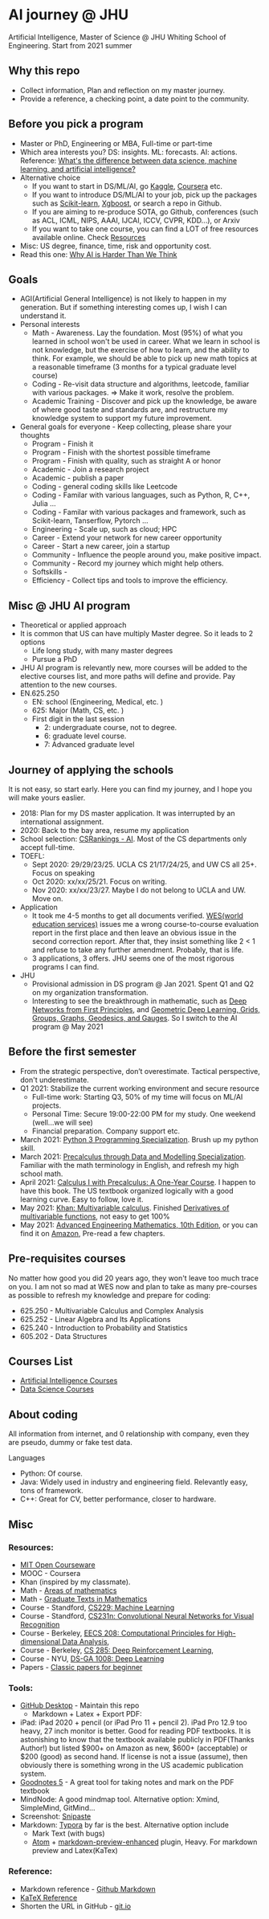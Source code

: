 # AI journey @ JHU
Artificial Intelligence, Master of Science @ JHU Whiting School of Engineering.
Start from 2021 summer

## Why this repo
* Collect information, Plan and reflection on my master journey.
* Provide a reference, a checking point, a date point to the community.

## Before you pick a program
* Master or PhD, Engineering or MBA, Full-time or part-time
* Which area interests you? DS: insights. ML: forecasts. AI: actions. Reference: [What's the difference between data science, machine learning, and artificial intelligence?](http://varianceexplained.org/r/ds-ml-ai/)
* Alternative choice
  * If you want to start in DS/ML/AI, go [Kaggle](https://www.kaggle.com/), [Coursera](https://www.coursera.org/) etc.
  * If you want to introduce DS/ML/AI to your job, pick up the packages such as [Scikit-learn](https://scikit-learn.org/stable/#), [Xgboost](https://xgboost.readthedocs.io/en/latest/), or search a repo in Github.
  * If you are aiming to re-produce SOTA, go Github, conferences (such as ACL, ICML, NIPS, AAAI, IJCAI, ICCV, CVPR, KDD...), or Arxiv
  * If you want to take one course, you can find a LOT of free resources available online. Check [Resources](https://github.com/BrianYang2013/JHU_AI_Journey#resources)
* Misc: US degree, finance, time, risk and opportunity cost.
* Read this one: [Why AI is Harder Than We Think](https://arxiv.org/pdf/2104.12871.pdf)

## Goals
* AGI(Artificial General Intelligence) is not likely to happen in my generation. But if something interesting comes up, I wish I can understand it.
* Personal interests
  * Math - Awareness. Lay the foundation. Most (95%) of what you learned in school won't be used in career. What we learn in school is not knowledge, but the exercise of how to learn, and the ability to think. For example, we should be able to pick up new math topics at a reasonable timeframe (3 months for a typical graduate level course)  
  * Coding - Re-visit data structure and algorithms, leetcode, familiar with various packages. => Make it work, resolve the problem. 
  * Academic Training - Discover and pick up the knowledge, be aware of where good taste and standards are, and restructure my knowledge system to support my future improvement.
* General goals for everyone - Keep collecting, please share your thoughts
  * Program - Finish it
  * Program - Finish with the shortest possible timeframe
  * Program - Finish with quality, such as straight A or honor
  * Academic - Join a research project
  * Academic - publish a paper
  * Coding - general coding skills like Leetcode
  * Coding - Familar with various languages, such as Python, R, C++, Julia ...
  * Coding - Familar with various packages and framework, such as Scikit-learn, Tanserflow, Pytorch ...
  * Engineering - Scale up, such as cloud; HPC
  * Career - Extend your network for new career opportunity
  * Career - Start a new career, join a startup
  * Community - Influence the people around you, make positive impact.
  * Community - Record my journey which might help others.  
  * Softskills -
  * Efficiency - Collect tips and tools to improve the efficiency.

## Misc @ JHU AI program
* Theoretical or applied approach
* It is common that US can have multiply Master degree. So it leads to 2 options
  * Life long study, with many master degrees
  * Pursue a PhD
* JHU AI program is relevantly new, more courses will be added to the elective courses list, and more paths will define and provide. Pay attention to the new courses.   
* EN.625.250
  * EN: school (Engineering, Medical, etc. )
  * 625: Major (Math, CS, etc. )
  * First digit in the last session
    * 2: undergraduate course, not to degree.
    * 6: graduate level course.
    * 7: Advanced graduate level
## Journey of applying the schools

It is not easy, so start early. Here you can find my journey, and I hope you will make yours easlier.
* 2018: Plan for my DS master application. It was interrupted by an international assignment.
* 2020: Back to the bay area, resume my application
* School selection: [CSRankings - AI](http://csrankings.org/#/index?ai&vision&mlmining&nlp&ir&us). Most of the CS departments only accept full-time.
* TOEFL:
  * Sept 2020: 29/29/23/25. UCLA CS 21/17/24/25, and UW CS all 25+. Focus on speaking
  * Oct 2020: xx/xx/25/21. Focus on writing.
  * Nov 2020: xx/xx/23/27. Maybe I do not belong to UCLA and UW. Move on.
* Application
  * It took me 4-5 months to get all documents verified. [WES(world education services)](https://www.wes.org) issues me a wrong course-to-course evaluation report in the first place and then leave an obvious issue in the second correction report. After that, they insist something like 2 < 1 and refuse to take any further amendment. Probably, that is life.
  * 3 applications, 3 offers. JHU seems one of the most rigorous programs I can find.
* JHU
  * Provisional admission in DS program @ Jan 2021. Spent Q1 and Q2 on my organization transformation.
  * Interesting to see the breakthrough in mathematic, such as [Deep Networks from First Principles](https://cmsa.fas.harvard.edu/wp-content/uploads/2021/04/Deep_Networks_from_First_Principles.pdf), and [Geometric Deep Learning,  Grids, Groups, Graphs, Geodesics, and Gauges](https://arxiv.org/abs/2104.13478). So I switch to the AI program @ May 2021

## Before the first semester
* From the strategic perspective, don’t overestimate. Tactical perspective, don't underestimate.
* Q1 2021: Stabilize the current working environment and secure resource
  * Full-time work: Starting Q3, 50% of my time will focus on ML/AI projects.
  * Personal Time: Secure 19:00-22:00 PM for my study. One weekend (well...we will see)
  * Financial preparation. Company support etc.
* March 2021: [Python 3 Programming Specialization](https://www.coursera.org/specializations/python-3-programming). Brush up my python skill.
* March 2021: [Precalculus through Data and Modelling Specialization](https://www.coursera.org/specializations/precalculus-data-modelling). Familiar with the math terminology in English, and refresh my high school math.
* April 2021: [Calculus I with Precalculus: A One-Year Course](https://www.amazon.com/Calculus-I-Precalculus-One-Year-Course-dp-0618568069/dp/0618568069/ref=mt_other?_encoding=UTF8&me=&qid=1621531863). I happen to have this book. The US textbook organized logically with a good learning curve. Easy to follow, love it.
* May 2021: [Khan: Multivariable calculus](https://www.khanacademy.org/math/multivariable-calculus). Finished [Derivatives of multivariable functions](https://www.khanacademy.org/math/multivariable-calculus/multivariable-derivatives), not easy to get 100%
* May 2021: [Advanced Engineering Mathematics, 10th Edition](http://webpages.iust.ac.ir/jazbi/books/10Edition-ErwinKreyszig-AdvancedEngineeringMathematics.pdf), or you can find it on [Amazon](https://www.amazon.com/Advanced-Engineering-Mathematics-Erwin-Kreyszig/dp/0470458364/ref=sr_1_1?dchild=1&keywords=advanced+engineering+mathematics&qid=1621532850&s=books&sr=1-1), Pre-read a few chapters.

## Pre-requisites courses
No matter how good you did 20 years ago, they won't leave too much trace on you. I am not so mad at WES now and plan to take as many pre-courses as possible to refresh my knowledge and prepare for coding:
* 625.250 - Multivariable Calculus and Complex Analysis
* 625.252 - Linear Algebra and Its Applications
* 625.240 - Introduction to Probability and Statistics
* 605.202 - Data Structures

## Courses List
* [Artificial Intelligence Courses](https://ep.jhu.edu/programs/artificial-intelligence/courses/)
* [Data Science Courses](https://ep.jhu.edu/programs/data-science/courses/)

## About coding
All information from internet, and 0 relationship with company, even they are pseudo, dummy or fake test data. 

Languages

- Python: Of course. 
- Java: Widely used in industry and engineering field. Relevantly easy, tons of framework. 
- C++: Great for CV, better performance, closer to hardware. 

## Misc
### Resources:
* [MIT Open Courseware](https://ocw.mit.edu/)
* MOOC - Coursera
* Khan (inspired by my classmate).
* Math - [Areas of mathematics](https://en.wikipedia.org/wiki/Areas_of_mathematics)
* Math - [Graduate Texts in Mathematics](https://en.wikipedia.org/wiki/Graduate_Texts_in_Mathematics)
* Course - Standford, [CS229: Machine Learning](http://cs229.stanford.edu/)
* Course - Standford, [CS231n: Convolutional Neural Networks for Visual Recognition](http://cs231n.stanford.edu/)
* Course - Berkeley, [EECS 208: Computational Principles for High-dimensional Data Analysis](https://book-wright-ma.github.io/Book-WM-20210422.pdf),
* Course - Berkeley, [CS 285: Deep Reinforcement Learning](https://www.youtube.com/playlist?list=PL_iWQOsE6TfURIIhCrlt-wj9ByIVpbfGc),
* Course - NYU, [DS-GA 1008: Deep Learning](https://atcold.github.io/pytorch-Deep-Learning/)
* Papers - [Classic papers for beginner](https://github.com/qiulinzhang/TopPaper)

### Tools:
* [GitHub Desktop](https://desktop.github.com/) - Maintain this repo
  * Markdown + Latex + Export PDF: 
* iPad: iPad 2020 + pencil (or iPad Pro 11 + pencil 2). iPad Pro 12.9 too heavy, 27 inch monitor is better. Good for reading PDF textbooks. It is astonishing to know that the textbook available publicly in PDF(Thanks Author!) but listed \$900+ on Amazon as new,  \$600+ (acceptable) or \$200 (good) as second hand. If license is not a issue (assume), then obviously there is something wrong in the US academic publication system.
* [Goodnotes 5](https://apps.apple.com/us/app/goodnotes-5/id1444383602) - A great tool for taking notes and mark on the PDF textbook
* MindNode: A good mindmap tool. Alternative option: Xmind, SimpleMind, GitMind...
* Screenshot: [Snipaste](https://www.snipaste.com/)
* Markdown: [Typora](https://typora.io/) by far is the best. Alternative option include 
  * Mark Text (with bugs) 
  * [Atom](https://atom.io/) + [markdown-preview-enhanced](https://atom.io/packages/markdown-preview-enhanced) plugin, Heavy. For markdown preview and Latex(KaTex)

### Reference:
* Markdown reference - [Github Markdown](https://guides.github.com/features/mastering-markdown/)
* [KaTeX Reference](https://katex.org/docs/supported.html)
* Shorten the URL in GitHub - [git.io](https://git.io/)